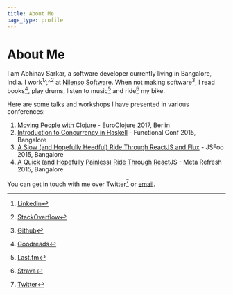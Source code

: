 ```yaml
---
title: About Me
page_type: profile
---
```

# About Me

I am Abhinav Sarkar, a software developer currently living in Bangalore, India. I work[^linkedin]^,^[^stackoverflow] at [Nilenso Software]. When not making software[^github], I read books[^goodreads], play drums, listen to music[^last.fm] and ride[^strava] my bike.

Here are some talks and workshops I have presented in various conferences:

1. [Moving People with Clojure] - EuroClojure 2017, Berlin
1. [Introduction to Concurrency in Haskell] - Functional Conf 2015, Bangalore
1. [A Slow (and Hopefully Heedful) Ride Through ReactJS and Flux][1] - JSFoo 2015, Bangalore
1. [A Quick (and Hopefully Painless) Ride Through ReactJS][2] - Meta Refresh 2015, Bangalore

You can get in touch with me over Twitter[^twitter] or [email].

[^linkedin]: [Linkedin](http://in.linkedin.com/in/abhinavsarkar)
[^stackoverflow]: [StackOverflow](https://stackoverflow.com/story/abhinavsarkar)
[^github]: [Github](https://github.com/abhin4v)
[^goodreads]: [Goodreads](http://www.goodreads.com/user/show/24614151-abhinav-sarkar)
[^last.fm]: [Last.fm](http://last.fm/user/abhin4v)
[^strava]: [Strava](http://www.strava.com/athletes/3485865)
[^twitter]: [Twitter](https://twitter.com/abhin4v)

[Nilenso Software]: https://nilenso.com
[Moving People with Clojure]: https://www.youtube.com/watch?v=3y7xzH8jB8A
[Introduction To Concurrency In Haskell]: https://www.youtube.com/watch?v=uVK3t-5wWew
[1]: https://jsfoo.in/2015/reactjs-workshop
[2]: https://metarefresh.talkfunnel.com/2015/1326-a-quick-and-hopefully-painless-ride-through-reactj
[email]: mailto:abhinav@abhinavsarkar.net

